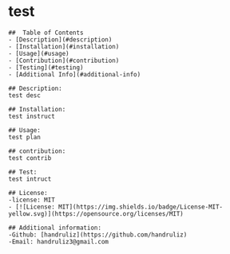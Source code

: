 # test
    ##  Table of Contents
    - [Description](#description)
    - [Installation](#installation)
    - [Usage](#usage)
    - [Contribution](#contribution)
    - [Testing](#testing)
    - [Additional Info](#additional-info)
    
    ## Description:
    test desc

    ## Installation:
    test instruct

    ## Usage:
    test plan

    ## contribution:
    test contrib

    ## Test:
    test intruct

    ## License:
    -license: MIT
    - [![License: MIT](https://img.shields.io/badge/License-MIT-yellow.svg)](https://opensource.org/licenses/MIT)

    ## Additional information:
    -Github: [handruliz](https://github.com/handruliz)
    -Email: handruliz3@gmail.com